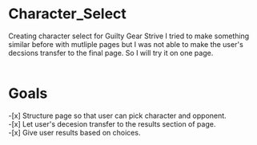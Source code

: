 # Character_Select
Creating character select for Guilty Gear Strive
I tried to make something similar before with mutliple pages but I was not
able to make the user's decsions transfer to the final page. So I will try it on one page.
<br>
<br>
<h1>Goals</h1>
  -[x] Structure page so that user can pick character and opponent.<br>
  -[x] Let user's decesion transfer to the results section of page.<br>
  -[x] Give user results based on choices.<br>


